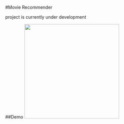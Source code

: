 #Movie Recommender

project is currently under development

##Demo
<img src="screenshots/screenshot-1.gif" width="300"/>
